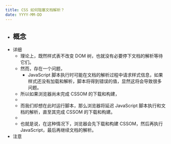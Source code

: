 ```yaml
---
title: CSS 如何阻塞文档解析？
date: YYYY-MM-DD
---
```

- 概念
  - 
- 详细
  - 理论上，既然样式表不改变 DOM 树，也就没有必要停下文档的解析等待它们。
  - 然而，存在一个问题，
    - JavaScript 脚本执行时可能在文档的解析过程中请求样式信息，如果样式还没有加载和解析，脚本将得到错误的值，显然这将会导致很多问题。
  - 所以如果浏览器尚未完成 CSSOM 的下载和构建，
  - 
  - 而我们却想在此时运行脚本，那么浏览器将延迟 JavaScript 脚本执行和文档的解析，直至其完成 CSSOM 的下载和构建。
  - 
  - 也就是说，在这种情况下，浏览器会先下载和构建 CSSOM，然后再执行 JavaScript，最后再继续文档的解析。
- 注意